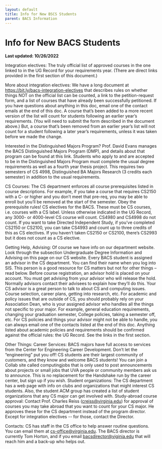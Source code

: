 ```yaml
---
layout: default
title: Info for New BSCS Students
parent: BACS Information
---
```


# Info for New BACS Students

__Last updated: 10/26/2022__

Integration electives:  The truly official list of approved courses in the one linked to in the UG Record for your requirements year. (There are direct links provided in the first section of this document.)

More about integration electives:  We have a long document at https://bit.ly/bacs-integration-electives  that describes rules on whether things NOT on the official list can be counted, a link to the petition-request form, and a list of courses that have already been successfully petitioned. If you have questions about anything in this doc, email one of the contact emails at the end of this doc.
A course that’s been added to a more recent version of the list will count for students following an earlier year’s requirements. (You will need to submit the form described in the document above.)
But, a course that’s been removed from an earlier year’s list will not count for a student following a later year’s requirements, unless it was taken before we made the change.


Interested in the Distinguished Majors Program?  Prof. David Evans manages the BACS Distinguished Majors Program (DMP), and details about that program can be found at this link.  Students who apply to and are accepted to be in the Distinguished Majors Program must complete the usual degree requirements as well as a fourth year thesis project. This requires two semesters of CS 4998, Distinguished BA Majors Research (3 credits each semester) in addition to the usual requirements.

CS Courses:
The CS department enforces all course prerequisites listed in course descriptions. For example, if you take a course that requires CS2150 with a C- or higher and you don’t meet that pre-req, you may be able to enroll but you’ll be removed at the start of the semester. Obey the prerequisite rules!
CS electives for the BACS.  These must be CS courses, i.e. courses with a CS label. Unless otherwise indicated in the UG Record, any 3000- or 4000-level CS course will count. CS4980 and CS4998 do not count.
If you want to take Directed Independent Study, if you’ve completed CS2150 or CS2100, you can take CS4993 and count up to three credits of this as CS electives.  If you haven’t taken CS2150 or CS2100, there’s CS2993 but it does not count as a CS elective.

Getting Help, Advising:
Of course we have info on our department website.  Look through the subsection Undergraduate Degree Information and Advising on this page on our CS website.
Every BACS student is assigned an advisor in the CS department. You can find their name when you log into SIS. This person is a good resource for CS matters but not for other things – read below.
Before course registration, an advisor hold is placed on your account. You must get advising from your advisor who will release the hold. Normally advisors contact their advisees to explain how they’ll do this.
Your CS advisor is a great person to talk to about CS and computing issues. Course selection, career plans, getting into research, etc.
For academic and policy issues that are outside of CS, you should probably rely on your Association Dean, who is your assigned advisor who handles all the things not specific to your major. For example, general education requirements, changing your graduation semester, College policies, taking a semester off, etc.
For CS policies and things your advisor might not be able to handle, you can always email one of the contacts listed at the end of this doc. 
Anything listed about academic policies and requirements should be confirmed against the official rules: the UG Record.  See the links in the first section.

Other Things:
Career Services:  BACS majors have full access to services from the Center for Engineering Career Development. Don’t let the “engineering” put you off!  CS students are their largest community of customers, and they know and welcome BACS students!
You can join a Collab site called computingjobs that is only used to post announcements about projects or small jobs that UVA people or community members ask us to announce. This is no replacement for the Handshake run by the career center, but sign up if you wish.
Student organizations: The CS department has a web page with info on clubs and organizations that might interest CS students. Also, the student ACM group has created a list of student organizations that any CS major can get involved with. 
Study-abroad course approval:  Contact Prof. Charles Reiss (creiss@virginia.edu) for approval of courses you may take abroad that you want to count for your CS major. He approves these for the CS department instead of the program director. Except for integration electives -- for those, contact the Director.

Contacts:
CS has staff in the CS office to help answer routine questions. You can email them at cs-office@virginia.edu. 
The BACS director is currently Tom Horton, and if you email bacsdirector@viginia.edu that will reach him and a back-up who helps out.